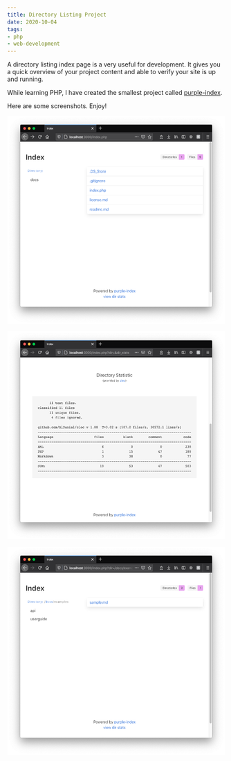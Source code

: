 ```yaml
---
title: Directory Listing Project
date: 2020-10-04
tags:
- php
- web-development
---
```


A directory listing index page is a very useful for development. It gives you 
a quick overview of your project content and able to verify your site is up and
running.

While learning PHP, I have created the smallest project called [purple-index](https://github.com/zemian/purple-index).

Here are some screenshots. Enjoy!

![Screenshot](https://raw.githubusercontent.com/zemian/index-listing/main/docs/screenshot.png)

![Screenshot](https://raw.githubusercontent.com/zemian/index-listing/main/docs/screenshot2.png)

![Screenshot](https://raw.githubusercontent.com/zemian/index-listing/main/docs/screenshot3.png)
